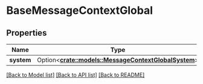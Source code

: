 # BaseMessageContextGlobal

## Properties

Name | Type | Description | Notes
------------ | ------------- | ------------- | -------------
**system** | Option<[**crate::models::MessageContextGlobalSystem**](MessageContextGlobalSystem.md)> |  | [optional]

[[Back to Model list]](../README.md#documentation-for-models) [[Back to API list]](../README.md#documentation-for-api-endpoints) [[Back to README]](../README.md)


